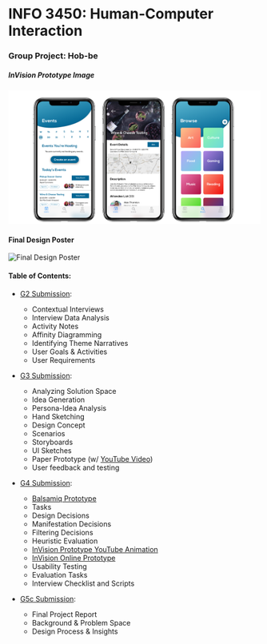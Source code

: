 # INFO 3450: Human-Computer Interaction
### Group Project: Hob-be

##### InVision Prototype Image
![InVision Prototype Image](/invision.png)

#### Final Design Poster
![Final Design Poster](/poster.png)

#### Table of Contents:
  - [G2 Submission](/G2.pdf):
    - Contextual Interviews
    - Interview Data Analysis
    - Activity Notes
    - Affinity Diagramming
    - Identifying Theme Narratives
    - User Goals & Activities
    - User Requirements


  - [G3 Submission](/G3.pdf):
    - Analyzing Solution Space
    - Idea Generation
    - Persona-Idea Analysis
    - Hand Sketching
    - Design Concept
    - Scenarios
    - Storyboards
    - UI Sketches
    - Paper Prototype (w/ [YouTube Video](https://www.youtube.com/watch?v=YGhrWyKZJfs&feature=youtu.be))
    - User feedback and testing


  - [G4 Submission](/G4.pdf):
    - [Balsamiq Prototype](/Balsamiq.pdf)
    - Tasks
    - Design Decisions
    - Manifestation Decisions
    - Filtering Decisions
    - Heuristic Evaluation
    - [InVision Prototype YouTube Animation](https://www.youtube.com/watch?v=2FgONp_wJGU&feature=youtu.be)
    - [InVision Online Prototype](https://projects.invisionapp.com/share/AHP6AQDB6JT#/screens)
    - Usability Testing
    - Evaluation Tasks
    - Interview Checklist and Scripts


  - [G5c Submission](/G5c.pdf):
    - Final Project Report
    - Background & Problem Space
    - Design Process & Insights
